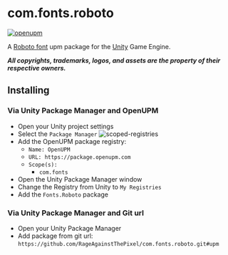 # com.fonts.roboto

[![openupm](https://img.shields.io/npm/v/com.fonts.roboto?label=openupm&registry_uri=https://package.openupm.com)](https://openupm.com/packages/com.fonts.roboto/)

A [Roboto font](https://fonts.google.com/specimen/Roboto) upm package for the [Unity](https://unity.com/) Game Engine.

***All copyrights, trademarks, logos, and assets are the property of their respective owners.***

## Installing

### Via Unity Package Manager and OpenUPM

- Open your Unity project settings
- Select the `Package Manager`
![scoped-registries](Google.Fonts.Roboto/Packages/com.fonts.roboto/Documentation~/images/package-manager-scopes.png)
- Add the OpenUPM package registry:
  - `Name: OpenUPM`
  - `URL: https://package.openupm.com`
  - `Scope(s):`
    - `com.fonts`
- Open the Unity Package Manager window
- Change the Registry from Unity to `My Registries`
- Add the `Fonts.Roboto` package

### Via Unity Package Manager and Git url

- Open your Unity Package Manager
- Add package from git url: `https://github.com/RageAgainstThePixel/com.fonts.roboto.git#upm`
